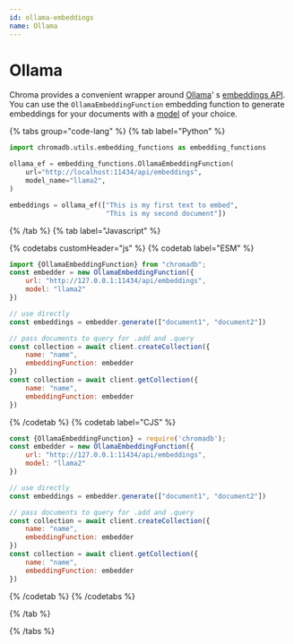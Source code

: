 ```yaml
---
id: ollama-embeddings
name: Ollama
---
```


# Ollama

Chroma provides a convenient wrapper around [Ollama](https://github.com/ollama/ollama)'
s [embeddings API](https://github.com/ollama/ollama/blob/main/docs/api.md#generate-embeddings). You can use
the `OllamaEmbeddingFunction` embedding function to generate embeddings for your documents with
a [model](https://github.com/ollama/ollama?tab=readme-ov-file#model-library) of your choice.

{% tabs group="code-lang"  %}
{% tab label="Python" %}

```python
import chromadb.utils.embedding_functions as embedding_functions

ollama_ef = embedding_functions.OllamaEmbeddingFunction(
    url="http://localhost:11434/api/embeddings",
    model_name="llama2",
)

embeddings = ollama_ef(["This is my first text to embed",
                        "This is my second document"])
```

{% /tab %}
{% tab label="Javascript" %}

{% codetabs customHeader="js" %}
{% codetab label="ESM" %}
```js {% codetab=true %}
import {OllamaEmbeddingFunction} from "chromadb";
const embedder = new OllamaEmbeddingFunction({
    url: "http://127.0.0.1:11434/api/embeddings",
    model: "llama2"
})

// use directly
const embeddings = embedder.generate(["document1", "document2"])

// pass documents to query for .add and .query
const collection = await client.createCollection({
    name: "name",
    embeddingFunction: embedder
})
const collection = await client.getCollection({
    name: "name",
    embeddingFunction: embedder
})
```
{% /codetab %}
{% codetab label="CJS" %}
```js {% codetab=true %}
const {OllamaEmbeddingFunction} = require('chromadb');
const embedder = new OllamaEmbeddingFunction({
    url: "http://127.0.0.1:11434/api/embeddings",
    model: "llama2"
})

// use directly
const embeddings = embedder.generate(["document1", "document2"])

// pass documents to query for .add and .query
const collection = await client.createCollection({
    name: "name",
    embeddingFunction: embedder
})
const collection = await client.getCollection({
    name: "name",
    embeddingFunction: embedder
})
```
{% /codetab %}
{% /codetabs %}

{% /tab %}

{% /tabs %}
